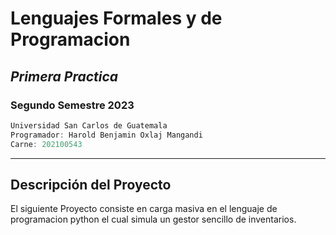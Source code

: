 # **Lenguajes Formales y de Programacion**
## *Primera Practica*
### **Segundo Semestre 2023**

```js
Universidad San Carlos de Guatemala
Programador: Harold Benjamin Oxlaj Mangandi
Carne: 202100543
```
---
## Descripción del Proyecto
El siguiente Proyecto consiste en carga masiva en el lenguaje de programacion 
python el cual simula un gestor sencillo de inventarios.